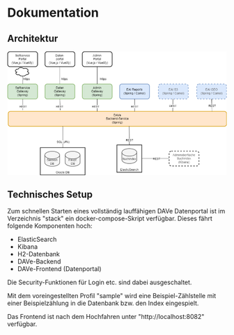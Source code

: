 # Dokumentation

## Architektur

![Architektur](img/DAVe_Architektur_LS2.drawio.png)

## Technisches Setup
Zum schnellen Starten eines vollständig lauffähigen DAVe Datenportal ist im Verzeichnis "stack" ein docker-compose-Skript verfügbar. 
Dieses fährt folgende Komponenten hoch:
* ElasticSearch
* Kibana
* H2-Datenbank
* DAVe-Backend
* DAVe-Frontend (Datenportal)

Die Security-Funktionen für Login etc. sind dabei ausgeschaltet.

Mit dem voreingestellten Profil "sample" wird eine Beispiel-Zählstelle mit einer Beispielzählung in die Datenbank bzw. den Index eingespielt.

Das Frontend ist nach dem Hochfahren unter "http://localhost:8082" verfügbar.